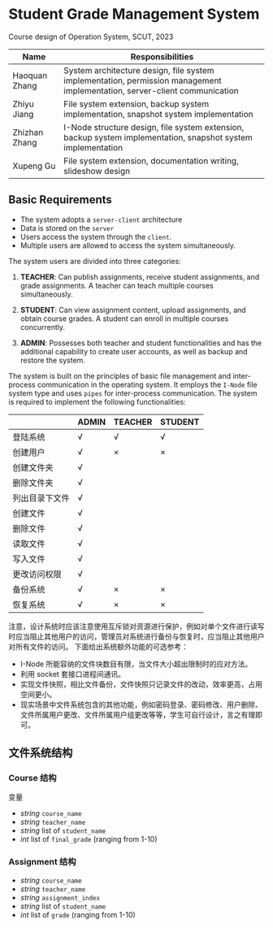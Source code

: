 # Student Grade Management System
Course design of Operation System, SCUT, 2023

| Name          | Responsibilities                                       |
|---------------|--------------------------------------------------------|
| Haoquan Zhang | System architecture design, file system implementation, permission management implementation, server-client communication |
| Zhiyu Jiang   | File system extension, backup system implementation, snapshot system implementation |
| Zhizhan Zhang | I-Node structure design, file system extension, backup system implementation, snapshot system implementation |
| Xupeng Gu     | File system extension, documentation writing, slideshow design |


## Basic Requirements
* The system adopts a `server-client` architecture
* Data is stored on the `server`
* Users access the system through the `client`. 
* Multiple users are allowed to access the system simultaneously.

The system users are divided into three categories:

1. **TEACHER**: Can publish assignments, receive student assignments, and grade assignments. A teacher can teach multiple courses simultaneously.

2. **STUDENT**: Can view assignment content, upload assignments, and obtain course grades. A student can enroll in multiple courses concurrently.

3. **ADMIN**: Possesses both teacher and student functionalities and has the additional capability to create user accounts, as well as backup and restore the system.

The system is built on the principles of basic file management and inter-process communication in the operating system. It employs the `I-Node` file system type and uses `pipes` for inter-process communication. The system is required to implement the following functionalities:


|          | ADMIN | TEACHER | STUDENT |
|----------|--------|------|------|
| 登陆系统 |   √    |  √   |  √   |
| 创建用户 |   √    |  ×   |  ×   |
| 创建文件夹 |  √    |      |      |
| 删除文件夹 |  √    |      |      |
| 列出目录下文件 |  √    |      |      |
| 创建文件 |   √    |      |      |
| 删除文件 |   √    |      |      |
| 读取文件 |   √    |      |      |
| 写入文件 |   √    |      |      |
| 更改访问权限 |  √    |      |      |
| 备份系统 |   √    |  ×   |  ×   |
| 恢复系统 |   √    |  ×   |  ×   |

注意，设计系统时应该注意使用互斥锁对资源进行保护，例如对单个文件进行读写时应当阻止其他用户的访问，管理员对系统进行备份与恢复时，应当阻止其他用户对所有文件的访问。
下面给出系统额外功能的可选参考：
* I-Node 所能容纳的文件块数目有限，当文件大小超出限制时的应对方法。
* 利用 socket 套接口进程间通讯。
* 实现文件快照，相比文件备份，文件快照只记录文件的改动，效率更高，占用空间更小。
* 现实场景中文件系统包含的其他功能，例如密码登录、密码修改、用户删除、文件所属用户更改、文件所属用户组更改等等，学生可自行设计，言之有理即可。

## 文件系统结构

### Course 结构

变量
* *string* `course_name`
* *string* `teacher_name`
* *string* list of `student_name`
* *int* list of `final_grade` (ranging from 1-10)

### Assignment 结构
* *string* `course_name`
* *string* `teacher_name`
* *string* `assignment_index`
* *string* list of `student_name`
* *int* list of `grade` (ranging from 1-10)
